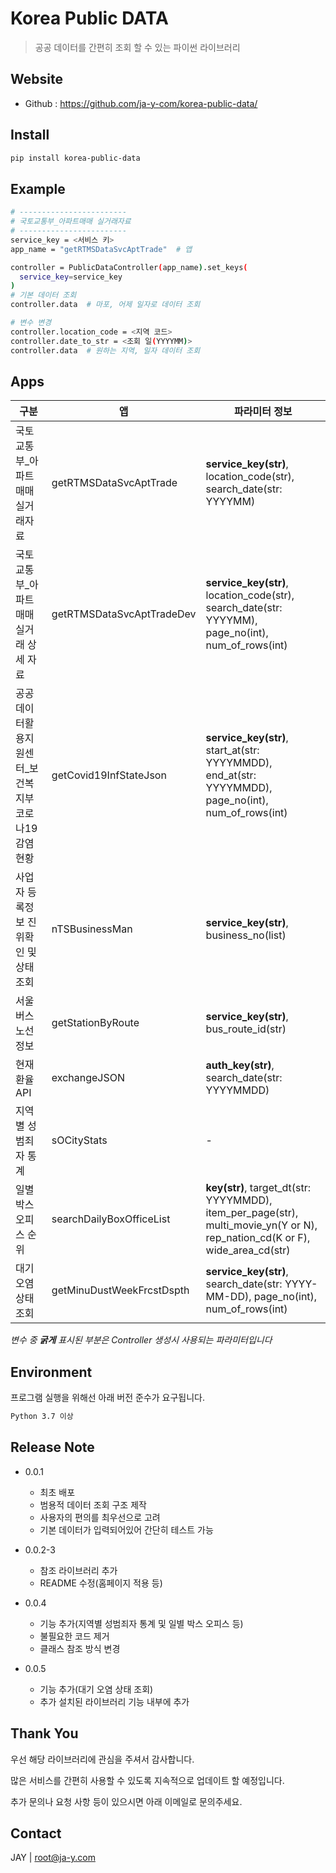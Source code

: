 # Korea Public DATA
> 공공 데이터를 간편히 조회 할 수 있는 파이썬 라이브러리


## Website
- Github : https://github.com/ja-y-com/korea-public-data/


## Install

```sh
pip install korea-public-data
```


## Example
```sh
# ------------------------
# 국토교통부_아파트매매 실거래자료
# ------------------------
service_key = <서비스 키>
app_name = "getRTMSDataSvcAptTrade"  # 앱

controller = PublicDataController(app_name).set_keys(
  service_key=service_key
)
# 기본 데이터 조회
controller.data  # 마포, 어제 일자로 데이터 조회

# 변수 변경
controller.location_code = <지역 코드>
controller.date_to_str = <조회 일(YYYYMM)>
controller.data  # 원하는 지역, 일자 데이터 조회
```


## Apps
| 구분                            | 앱                    | 파라미터 정보                                                                                                                      |
|-------------------------------|----------------------|------------------------------------------------------------------------------------------------------------------------------|
| 국토교통부_아파트매매 실거래자료             | getRTMSDataSvcAptTrade | **service_key(str)**, location_code(str), search_date(str: YYYYMM)                                                           |
| 국토교통부_아파트매매 실거래 상세 자료         |getRTMSDataSvcAptTradeDev| **service_key(str)**, location_code(str), search_date(str: YYYYMM), page_no(int), num_of_rows(int)                           |
| 공공데이터활용지원센터_보건복지부 코로나19 감염 현황 |getCovid19InfStateJson| **service_key(str)**, start_at(str: YYYYMMDD), end_at(str: YYYYMMDD), page_no(int), num_of_rows(int)                         |
| 사업자 등록정보 진위확인 및 상태조회          |nTSBusinessMan| **service_key(str)**, business_no(list)                                                                                      |
| 서울 버스 노선 정보                   |getStationByRoute| **service_key(str)**, bus_route_id(str)                                                                                      |
| 현재 환율 API                     |exchangeJSON| **auth_key(str)**, search_date(str: YYYYMMDD)                                                                                |                                                     |
| 지역별 성범죄자 통계|sOCityStats| -                                                                                                                            |                                                     |
| 일별 박스 오피스 순위|searchDailyBoxOfficeList| **key(str)**, target_dt(str: YYYYMMDD), item_per_page(str), multi_movie_yn(Y or N), rep_nation_cd(K or F), wide_area_cd(str) |
| 대기 오염 상태 조회|getMinuDustWeekFrcstDspth|**service_key(str)**, search_date(str: YYYY-MM-DD), page_no(int), num_of_rows(int)|

*변수 중 **굵게** 표시된 부분은 Controller 생성시 사용되는 파라미터입니다*


## Environment

프로그램 실행을 위해선 아래 버전 준수가 요구됩니다.

```sh
Python 3.7 이상
```


## Release Note

* 0.0.1
  * 최초 배포
  * 범용적 데이터 조회 구조 제작
  * 사용자의 편의를 최우선으로 고려
  * 기본 데이터가 입력되어있어 간단히 테스트 가능

* 0.0.2-3
  * 참조 라이브러리 추가
  * README 수정(홈페이지 적용 등)

* 0.0.4
  * 기능 추가(지역별 성범죄자 통계 및 일별 박스 오피스 등)
  * 불필요한 코드 제거
  * 클래스 참조 방식 변경

* 0.0.5
  * 기능 추가(대기 오염 상태 조회)
  * 추가 설치된 라이브러리 기능 내부에 추가

## Thank You

우선 해당 라이브러리에 관심을 주셔서 감사합니다.

많은 서비스를 간편히 사용할 수 있도록 지속적으로 업데이트 할 예정입니다.

추가 문의나 요청 사항 등이 있으시면 아래 이메일로 문의주세요.


## Contact

JAY | root@ja-y.com
